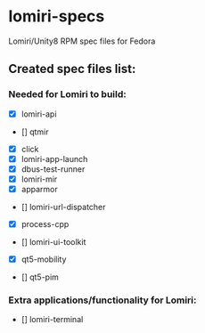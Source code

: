 # lomiri-specs
Lomiri/Unity8 RPM spec files for Fedora

## Created spec files list:
### Needed for Lomiri to build:
* [X] lomiri-api
* [] qtmir
* [X] click
* [X] lomiri-app-launch
* [X] dbus-test-runner
* [X] lomiri-mir
* [X] apparmor
* [] lomiri-url-dispatcher
* [X] process-cpp
* [] lomiri-ui-toolkit
* [X] qt5-mobility
* [] qt5-pim

### Extra applications/functionality for Lomiri:
* [] lomiri-terminal